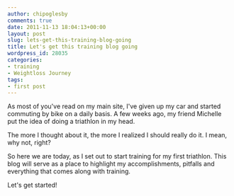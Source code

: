 ```yaml
---
author: chipoglesby
comments: true
date: 2011-11-13 18:04:13+00:00
layout: post
slug: lets-get-this-training-blog-going
title: Let's get this training blog going
wordpress_id: 28035
categories:
- training
- Weightloss Journey
tags:
- first post
---
```


As most of you've read on my main site, I've given up my car and started commuting by bike on a daily basis. A few weeks ago, my friend Michelle put the idea of doing a triathlon in my head.

The more I thought about it, the more I realized I should really do it. I mean, why not, right?

So here we are today, as I set out to start training for my first triathlon. This blog will serve as a place to highlight my accomplishments, pitfalls and everything that comes along with training.

Let's get started!
